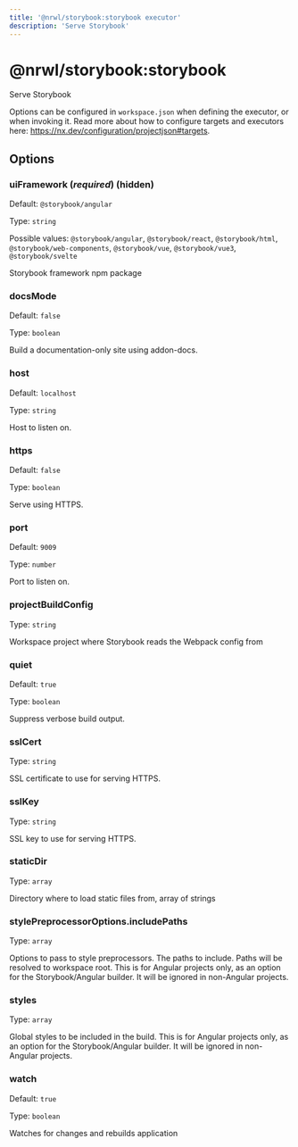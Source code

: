 ```yaml
---
title: '@nrwl/storybook:storybook executor'
description: 'Serve Storybook'
---
```


# @nrwl/storybook:storybook

Serve Storybook

Options can be configured in `workspace.json` when defining the executor, or when invoking it. Read more about how to configure targets and executors here: https://nx.dev/configuration/projectjson#targets.

## Options

### uiFramework (_**required**_) (**hidden**)

Default: `@storybook/angular`

Type: `string`

Possible values: `@storybook/angular`, `@storybook/react`, `@storybook/html`, `@storybook/web-components`, `@storybook/vue`, `@storybook/vue3`, `@storybook/svelte`

Storybook framework npm package

### docsMode

Default: `false`

Type: `boolean`

Build a documentation-only site using addon-docs.

### host

Default: `localhost`

Type: `string`

Host to listen on.

### https

Default: `false`

Type: `boolean`

Serve using HTTPS.

### port

Default: `9009`

Type: `number`

Port to listen on.

### projectBuildConfig

Type: `string`

Workspace project where Storybook reads the Webpack config from

### quiet

Default: `true`

Type: `boolean`

Suppress verbose build output.

### sslCert

Type: `string`

SSL certificate to use for serving HTTPS.

### sslKey

Type: `string`

SSL key to use for serving HTTPS.

### staticDir

Type: `array`

Directory where to load static files from, array of strings

### stylePreprocessorOptions.includePaths

Type: `array`

Options to pass to style preprocessors. The paths to include. Paths will be resolved to workspace root. This is for Angular projects only, as an option for the Storybook/Angular builder. It will be ignored in non-Angular projects.

### styles

Type: `array`

Global styles to be included in the build. This is for Angular projects only, as an option for the Storybook/Angular builder. It will be ignored in non-Angular projects.

### watch

Default: `true`

Type: `boolean`

Watches for changes and rebuilds application
